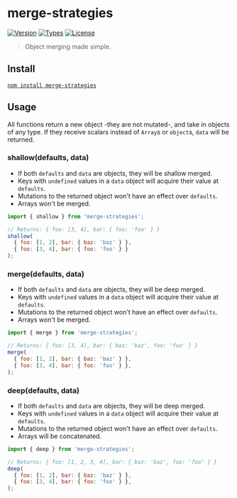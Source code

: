 # merge-strategies

[![Version](https://img.shields.io/npm/v/merge-strategies.svg)](https://www.npmjs.com/package/merge-strategies)
[![Types](https://img.shields.io/npm/types/merge-strategies.svg)](https://www.npmjs.com/package/merge-strategies)
[![License](https://img.shields.io/github/license/rafamel/merge-strategies.svg)](https://github.com/rafamel/merge-strategies/blob/master/LICENSE)

> Object merging made simple.

## Install

[`npm install merge-strategies`](https://www.npmjs.com/package/merge-strategies)

## Usage

All functions return a new object -they are not mutated-, and take in objects of any type. If they receive scalars instead of `Array`s or `object`s, `data` will be returned.

### shallow(defaults, data)

* If both `defaults` and `data` are objects, they will be shallow merged.
* Keys with `undefined` values in a `data` object will acquire their value at `defaults`.
* Mutations to the returned object won't have an effect over `defaults`.
* Arrays won't be merged.

```javascript
import { shallow } from 'merge-strategies';

// Returns: { foo: [3, 4], bar: { foo: 'foo' } }
shallow(
  { foo: [1, 2], bar: { baz: 'baz' } },
  { foo: [3, 4], bar: { foo: 'foo' } }
);
```

### merge(defaults, data)

* If both `defaults` and `data` are objects, they will be deep merged.
* Keys with `undefined` values in a `data` object will acquire their value at `defaults`.
* Mutations to the returned object won't have an effect over `defaults`.
* Arrays won't be merged.

```javascript
import { merge } from 'merge-strategies';

// Returns: { foo: [3, 4], bar: { baz: 'baz', foo: 'foo' } }
merge(
  { foo: [1, 2], bar: { baz: 'baz' } },
  { foo: [3, 4], bar: { foo: 'foo' } },
);
```

### deep(defaults, data)

* If both `defaults` and `data` are objects, they will be deep merged.
* Keys with `undefined` values in a `data` object will acquire their value at `defaults`.
* Mutations to the returned object won't have an effect over `defaults`.
* Arrays will be concatenated.

```javascript
import { deep } from 'merge-strategies';

// Returns: { foo: [1, 2, 3, 4], bar: { baz: 'baz', foo: 'foo' } }
deep(
  { foo: [1, 2], bar: { baz: 'baz' } },
  { foo: [3, 4], bar: { foo: 'foo' } },
);
```

